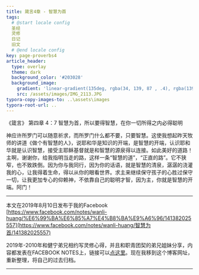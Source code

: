 ```yaml
---
title: 箴言4章 - 智慧为首
tags: 
  # @start locale config
  圣经
  灵修
  日记
  旧文
  # @end locale config
key: page-proverbs4
article_header:
  type: overlay
  theme: dark
  background_color: '#203028'
  background_image:
    gradient: 'linear-gradient(135deg, rgba(34, 139, 87 , .4), rgba(139, 34, 139, .4))'
    src: /assets/images/IMG_2113.JPG
typora-copy-images-to: ..\assets\images
typora-root-url: ..
---
```


《箴言》 第四章   4：7 智慧为首，所以要得智慧，在你一切所得之内必得聪明

<!--more-->

神应许所罗门可以随意祈求，而所罗门什么都不要，只要智慧。这使我想起昨天牧师的讲道《做个有智慧的人》，说耶和华是知识的开端，是智慧的开端，认识耶和华就是认识智慧，接受主耶稣基督就是和智慧的源泉得以连接。如此美好的道路！主啊，谢谢你，给我指明当走的路，这样一条“智慧的道”，“正直的路”。它不狭窄，也不致跌倒。因为你与我同行，因为你的话语，就是智慧的清泉，潺潺的浇灌我的心，让我得着生命，得以从你的眼看世界。求主来继续保守孩子的心胜过保守一切，让我更加专心的仰赖神，不依靠自己的聪明才智，因为主，你就是智慧的开端。阿门！

---

本文在2019年8月10日发布于我的Facebook [https://www.facebook.com/notes/wanli-huang/%E6%99%BA%E6%85%A7%E4%B8%BA%E9%A6%96/141382025557](https://www.facebook.com/notes/wanli-huang/智慧为首/141382025557)

2019年-2010年和健宁弟兄相约写灵修心得，并且和职青团契的弟兄姐妹分享，内容都发表在FACEBOOK NOTES上，链接可以[点这里](https://www.facebook.com/wanli.huang/notes)。现在我移到这个博客网址，重新整理，将自己的过去归档。

---



